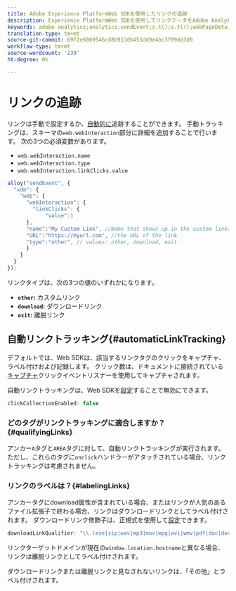```yaml
---
title: Adobe Experience PlatformWeb SDKを使用したリンクの追跡
description: Experience PlatformWeb SDKを使用してリンクデータをAdobe Analyticsに送信する方法を学びます
keywords: adobe analytics;analytics;sendEvent;s.t();s.tl();webPageDetails;pageViews;webInteraction;web Interaction;page表示;link tracking;links;track links;clickCollection;click collection;
translation-type: tm+mt
source-git-commit: 69f2e6069546cd8b913db453dd9e4bc3f99dd3d9
workflow-type: tm+mt
source-wordcount: '239'
ht-degree: 0%

---
```



# リンクの追跡

リンクは手動で設定するか、[自動的に](#automaticLinkTracking)追跡することができます。 手動トラッキングは、スキーマの`web.webInteraction`部分に詳細を追加することで行います。 次の3つの必須変数があります。

* `web.webInteraction.name`
* `web.webInteraction.type`
* `web.webInteraction.linkClicks.value`

```javascript
alloy("sendEvent", {
  "xdm": {
    "web": {
      "webInteraction": {
        "linkClicks": {
            "value":1
      },
      "name":"My Custom Link", //Name that shows up in the custom links report
      "URL":"https://myurl.com", //the URL of the link
      "type":"other", // values: other, download, exit
      }
    }
  }
});
```

リンクタイプは、次の3つの値のいずれかになります。

* **`other`:** カスタムリンク
* **`download`:** ダウンロードリンク
* **`exit`:** 離脱リンク

## 自動リンクトラッキング{#automaticLinkTracking}

デフォルトでは、Web SDKは、該当するリンクタグのクリックをキャプチャ、ラベル付けおよび記録します。 クリック数は、ドキュメントに接続されている[キャプチャ](https://www.w3.org/TR/uievents/#capture-phase)クリックイベントリスナーを使用してキャプチャされます。

自動リンクトラッキングは、Web SDKを[設定](../fundamentals/configuring-the-sdk.md#clickCollectionEnabled)することで無効にできます。

```javascript
clickCollectionEnabled: false
```

### どのタグがリンクトラッキングに適合しますか？{#qualifyingLinks}

アンカー`A`タグと`AREA`タグに対して、自動リンクトラッキングが実行されます。 ただし、これらのタグに`onclick`ハンドラーがアタッチされている場合、リンクトラッキングは考慮されません。

### リンクのラベルは？{#labelingLinks}

アンカータグにdownload属性が含まれている場合、またはリンクが人気のあるファイル拡張子で終わる場合、リンクはダウンロードリンクとしてラベル付けされます。 ダウンロードリンク修飾子は、正規式を使用して[設定](../fundamentals/configuring-the-sdk.md)できます。

```javascript
downloadLinkQualifier: "\\.(exe|zip|wav|mp3|mov|mpg|avi|wmv|pdf|doc|docx|xls|xlsx|ppt|pptx)$"
```

リンクターゲットドメインが現在の`window.location.hostname`と異なる場合、リンクは離脱リンクとしてラベル付けされます。

ダウンロードリンクまたは離脱リンクと見なされないリンクは、「その他」とラベル付けされます。
